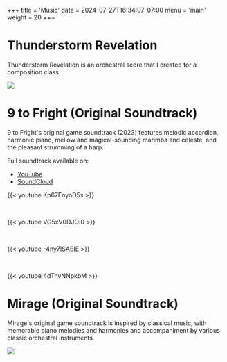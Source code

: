 +++
title = 'Music'
date = 2024-07-27T16:34:07-07:00
menu = 'main'
weight = 20
+++

# Thunderstorm Revelation

Thunderstorm Revelation is an orchestral score that I created for a composition class. 

[![](/images/soundcloud.png)](https://soundcloud.com/anya-539813292/thunderstorm-revelation://codecademy.com)

# 9 to Fright (Original Soundtrack) 

9 to Fright's original game soundtrack (2023) features melodic accordion, harmonic piano, mellow and magical-sounding
marimba and celeste, and the pleasant strumming of a harp. 

Full soundtrack available on:
*   [YouTube](https://www.youtube.com/playlist?list=PLxkCJttnPUpe_NfK5QhoNj_wRR7YsXkX8)
*   [SoundCloud](https://soundcloud.com/anya-539813292/sets/9-to-fright)

{{< youtube Kp67EoyoD5s >}}

<br>

{{< youtube VG5xV0DJOI0 >}}

<br>

{{< youtube -4ny7ISABlE >}}

<br>

{{< youtube 4dTnvNNpkbM >}}

# Mirage (Original Soundtrack)

Mirage's original game soundtrack is inspired by classical music, with memorable piano melodies and harmonies and
accompaniment by various classic orchestral instruments.

[![](/images/mirage.jpg)](https://soundcloud.com/anya-539813292/sets/mirage-original-soundtrack)
